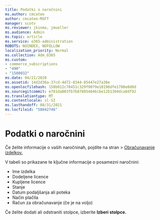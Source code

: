 ```yaml
---
title: Podatki o naročnini
ms.author: cmcatee
author: cmcatee-MSFT
manager: scotv
ms.reviewer: jkinma, jmueller
ms.audience: Admin
ms.topic: article
ms.service: o365-administration
ROBOTS: NOINDEX, NOFOLLOW
localization_priority: Normal
ms.collection: Adm_O365
ms.custom:
- commerce_subscriptions
- "490"
- "1500032"
ms.date: 04/21/2020
ms.assetid: 14d2d36a-37cd-4d72-8344-85447e27a38e
ms.openlocfilehash: 158b012c78451c329f9079e18196dfe1708e0d8d
ms.sourcegitcommit: e781da003fb7b878854846cbe12b13b9dca8df92
ms.translationtype: MT
ms.contentlocale: sl-SI
ms.lasthandoff: 08/31/2021
ms.locfileid: "58842746"
---
```

# <a name="subscription-information"></a>Podatki o naročnini

Če želite informacije o vaših naročninah, pojdite na stran  \> [Obračunavanje izdelkov.](https://go.microsoft.com/fwlink/p/?linkid=842054)
  
V tabeli so prikazane te ključne informacije o posamezni naročnini:
  
- Ime izdelka
- Dodeljene licence
- Kupljene licence
- Stanje
- Datum podaljšanja ali poteka
- Način plačila
- Račun za obračunavanje (če je na voljo)
 
Če želite dodati ali odstraniti stolpce, izberite **Izberi stolpce.**